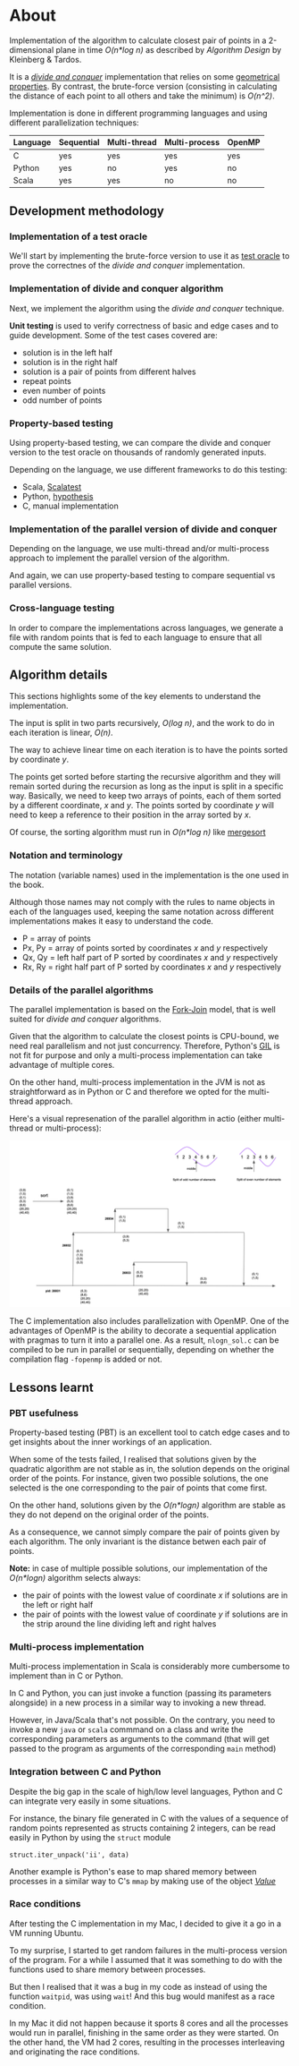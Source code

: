 # About
Implementation of the algorithm to calculate closest pair of points in a 2-dimensional plane in time _O(n*log n)_ as described by _Algorithm Design_ by Kleinberg & Tardos.

It is a [_divide and conquer_](https://en.wikipedia.org/wiki/Divide-and-conquer_algorithm) implementation that relies on some [geometrical properties](https://www.cs.cmu.edu/~ckingsf/bioinfo-lectures/closepoints.pdf). By contrast, the brute-force version (consisting in calculating the distance of each point to all others and take the minimum) is _O(n^2)_.

Implementation is done in different programming languages and using different parallelization techniques:


| Language    | Sequential | Multi-thread | Multi-process | OpenMP |
| ----------- | ----------- | ----------- | -----------   | ------ |
| C      | yes       | yes | yes | yes |
| Python   | yes        | no | yes | no |
| Scala | yes | yes | no | no |


## Development methodology
### Implementation of a test oracle
We'll start by implementing the brute-force version to use it as [test oracle](https://en.wikipedia.org/wiki/Test_oracle) to prove the correctnes of the _divide and conquer_ implementation.

### Implementation of divide and conquer algorithm
Next, we implement the algorithm using the _divide and conquer_ technique.

__Unit testing__ is used to verify correctness of basic and edge cases and to guide development. Some of the test cases covered are:

- solution is in the left half
- solution is in the right half
- solution is a pair of points from different halves
- repeat points
- even number of points
- odd number of points


### Property-based testing
Using property-based testing, we can compare the divide and conquer version to the test oracle on thousands of randomly generated inputs.

Depending on the language, we use different frameworks to do this testing:

- Scala, [Scalatest](https://www.scalatest.org/user_guide/property_based_testing)
- Python, [hypothesis](https://hypothesis.readthedocs.io/en/latest/)
- C, manual implementation


### Implementation of the parallel version of divide and conquer
Depending on the language, we use multi-thread and/or multi-process approach to implement the parallel version of the algorithm.

And again, we can use property-based testing to compare sequential vs parallel versions.

### Cross-language testing
In order to compare the implementations across languages, we generate a file with random points that is fed to each language to ensure that all compute the same solution.


## Algorithm details
This sections highlights some of the key elements to understand the implementation.

The input is split in two parts recursively, _O(log n)_, and the work to do in each iteration is linear, _O(n)_.

The way to achieve linear time on each iteration is to have the points sorted by coordinate _y_. 

The points get sorted before starting the recursive algorithm and they will remain sorted during the recursion as long as the input is split in a specific way. Basically, we need to keep two arrays of points, each of them sorted by a different coordinate, _x_ and _y_. The points sorted by coordinate _y_ will need to keep a reference to their position in the array sorted by _x_.

Of course, the sorting algorithm must run in _O(n*log n)_ like [mergesort](https://en.wikipedia.org/wiki/Merge_sort)

### Notation and terminology

The notation (variable names) used in the implementation is the one used in the book.

Although those names may not comply with the rules to name objects in each of the languages used,
keeping the same notation across different implementations makes it easy to understand the code.

- P = array of points
- Px, Py = array of points sorted by coordinates _x_ and _y_ respectively
- Qx, Qy = left half part of P sorted by coordinates _x_ and _y_ respectively
- Rx, Ry = right half part of P sorted by coordinates _x_ and _y_ respectively


### Details of the parallel algorithms

The parallel implementation is based on the [Fork-Join](https://en.wikipedia.org/wiki/Fork–join_model) model, that is well suited for _divide and conquer_ algorithms.

Given that the algorithm to calculate the closest points is CPU-bound, we need real parallelism and not just concurrency. Therefore, Python's [GIL](https://docs.python.org/3/glossary.html#term-global-interpreter-lock) is not fit for purpose and only a multi-process implementation can take advantage of multiple cores.

On the other hand, multi-process implementation in the JVM is not as straightforward as in Python or C and therefore we opted for the multi-thread approach.

Here's a visual represenation of the parallel algorithm in actio (either multi-thread or multi-process):

![parallel algorithm](images/closest_points_parallel.png)

The C implementation also includes parallelization with OpenMP. One of the advantages of OpenMP is the ability to decorate a sequential application with pragmas to turn it into a parallel one. As a result, `nlogn_sol.c` can be compiled to be run in parallel or sequentially, depending on whether the compilation flag `-fopenmp` is added or not. 


## Lessons learnt

### PBT usefulness

Property-based testing (PBT) is an excellent tool to catch edge cases and to get insights about the inner workings of an application.

When some of the tests failed, I realised that solutions given by the quadratic algorithm are not stable as in, the solution depends on the original order of the points. For instance, given two possible solutions, the one selected is the one corresponding to the pair of points that come first.

On the other hand, solutions given by the _O(n*logn)_ algorithm are stable as they do not depend on the original order of the points.

As a consequence, we cannot simply compare the pair of points given by each algorithm. The only invariant is the distance betwen each pair of points.

__Note:__ in case of multiple possible solutions, our implementation of the _O(n*logn)_ algorithm selects always:

- the pair of points with the lowest value of coordinate _x_ if solutions are in the left or right half
- the pair of points with the lowest value of coordinate _y_ if solutions are in the strip around the line dividing left and right halves


### Multi-process implementation

Multi-process implementation in Scala is considerably more cumbersome to implement than in C or Python.

In C and Python, you can just invoke a function (passing its parameters alongside) in a new process in a similar way to invoking a new thread.

However, in Java/Scala that's not possible. On the contrary, you need to invoke a new `java` or `scala` commmand on a class and write the corresponding parameters as arguments to the command (that will get passed to the program as arguments of the corresponding `main` method)


### Integration between C and Python

Despite the big gap in the scale of high/low level languages, Python and C can integrate very easily in some situations.

For instance, the binary file generated in C with the values of a sequence of random points represented as structs containing 2 integers, can be read easily in Python by using the `struct` module

```
struct.iter_unpack('ii', data)
```

Another example is Python's ease to map shared memory between processes in a similar way to C's `mmap` by making use of the object _[Value](https://docs.python.org/3/library/multiprocessing.html#sharing-state-between-processes)_


### Race conditions

After testing the C implementation in my Mac, I decided to give it a go in a VM running Ubuntu.

To my surprise, I started to get random failures in the multi-process version of the program. For a while I assumed that it was something to do with the functions used to share memory between processes. 

But then I realised that it was a bug in my code as instead of using the function `waitpid`, was using `wait`! And this bug would manifest as a race condition.

In my Mac it did not happen because it sports 8 cores and all the processes would run in parallel, finishing in the same order as they were started. On the other hand, the VM had 2 cores, resulting in the processes interleaving and originating the race conditions.
